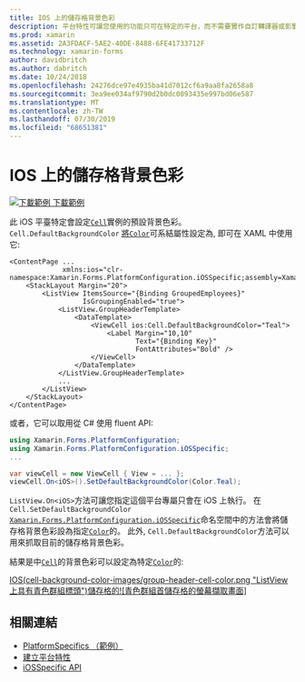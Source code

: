 ```yaml
---
title: IOS 上的儲存格背景色彩
description: 平台特性可讓您使用的功能只可在特定的平台，而不需要實作自訂轉譯器或影響。 本文說明如何使用 iOS 平臺特定的來設定 iOS 上儲存格的預設背景色彩。
ms.prod: xamarin
ms.assetid: 2A3FDACF-5AE2-40DE-8488-6FE41733712F
ms.technology: xamarin-forms
author: davidbritch
ms.author: dabritch
ms.date: 10/24/2018
ms.openlocfilehash: 24276dce97e4935ba41d7012cf6a9aa8fa2658a8
ms.sourcegitcommit: 3ea9ee034af9790d2b0dc0893435e997bd06e587
ms.translationtype: MT
ms.contentlocale: zh-TW
ms.lasthandoff: 07/30/2019
ms.locfileid: "68651381"
---
```

# <a name="cell-background-color-on-ios"></a>IOS 上的儲存格背景色彩

[![下載範例](~/media/shared/download.png) 下載範例](https://docs.microsoft.com/samples/xamarin/xamarin-forms-samples/userinterface-platformspecifics)

此 iOS 平臺特定會設定[`Cell`](xref:Xamarin.Forms.Cell)實例的預設背景色彩。 `Cell.DefaultBackgroundColor` [將`Color`](xref:Xamarin.Forms.Color)可系結屬性設定為, 即可在 XAML 中使用它:

```xaml
<ContentPage ...
             xmlns:ios="clr-namespace:Xamarin.Forms.PlatformConfiguration.iOSSpecific;assembly=Xamarin.Forms.Core">
    <StackLayout Margin="20">
        <ListView ItemsSource="{Binding GroupedEmployees}"
                  IsGroupingEnabled="true">
            <ListView.GroupHeaderTemplate>
                <DataTemplate>
                    <ViewCell ios:Cell.DefaultBackgroundColor="Teal">
                        <Label Margin="10,10"
                               Text="{Binding Key}"
                               FontAttributes="Bold" />
                    </ViewCell>
                </DataTemplate>
            </ListView.GroupHeaderTemplate>
            ...
        </ListView>
    </StackLayout>
</ContentPage>
```

或者，它可以取用從 C# 使用 fluent API:

```csharp
using Xamarin.Forms.PlatformConfiguration;
using Xamarin.Forms.PlatformConfiguration.iOSSpecific;
...

var viewCell = new ViewCell { View = ... };
viewCell.On<iOS>().SetDefaultBackgroundColor(Color.Teal);
```

`ListView.On<iOS>`方法可讓您指定這個平台專屬只會在 iOS 上執行。 在`Cell.SetDefaultBackgroundColor` [`Xamarin.Forms.PlatformConfiguration.iOSSpecific`](xref:Xamarin.Forms.PlatformConfiguration.iOSSpecific)命名空間中的方法會將儲存格背景色彩設為指定[`Color`](xref:Xamarin.Forms.Color)的。 此外, `Cell.DefaultBackgroundColor`方法可以用來抓取目前的儲存格背景色彩。

結果是中[`Cell`](xref:Xamarin.Forms.Cell)的背景色彩可以設定為特定[`Color`](xref:Xamarin.Forms.Color)的:

[IOS(cell-background-color-images/group-header-cell-color.png "ListView 上具有青色群組標頭")儲存格的![青色群組首儲存格的螢幕擷取畫面]](cell-background-color-images/group-header-cell-color-large.png#lightbox "具有藍綠色群組首儲存格的 ListView")

## <a name="related-links"></a>相關連結

- [PlatformSpecifics （範例）](https://docs.microsoft.com/samples/xamarin/xamarin-forms-samples/userinterface-platformspecifics)
- [建立平台特性](~/xamarin-forms/platform/platform-specifics/index.md#creating-platform-specifics)
- [iOSSpecific API](xref:Xamarin.Forms.PlatformConfiguration.iOSSpecific)
